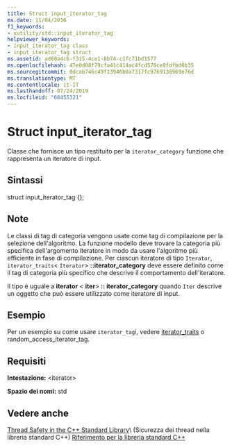 ```yaml
---
title: Struct input_iterator_tag
ms.date: 11/04/2016
f1_keywords:
- xutility/std::input_iterator_tag
helpviewer_keywords:
- input_iterator_tag class
- input_iterator_tag struct
ms.assetid: ad68a4c6-f315-4ce1-8b74-c1fc71bd1577
ms.openlocfilehash: 47e0d08f79cfa41c414ac4fcd570ce8fdfbd0b35
ms.sourcegitcommit: 0dcab746c49f13946b0a7317fc9769130969e76d
ms.translationtype: MT
ms.contentlocale: it-IT
ms.lasthandoff: 07/24/2019
ms.locfileid: "68455321"
---
```

# <a name="inputiteratortag-struct"></a>Struct input_iterator_tag

Classe che fornisce un tipo restituito per la `iterator_category` funzione che rappresenta un iteratore di input.

## <a name="syntax"></a>Sintassi

struct input_iterator_tag {};

## <a name="remarks"></a>Note

Le classi di tag di categoria vengono usate come tag di compilazione per la selezione dell'algoritmo. La funzione modello deve trovare la categoria più specifica dell'argomento iteratore in modo da usare l'algoritmo più efficiente in fase di compilazione. Per ciascun iteratore di tipo `Iterator`, `iterator_traits`< `Iterator`>  **::iterator_category** deve essere definito come il tag di categoria più specifico che descrive il comportamento dell'iteratore.

Il tipo è uguale a **iterator** \< **iter**>  **:: iterator_category** quando `Iter` descrive un oggetto che può essere utilizzato come iteratore di input.

## <a name="example"></a>Esempio

Per un esempio [](../standard-library/random-access-iterator-tag-struct.md) su come usare `iterator_tag`i, vedere [iterator_traits](../standard-library/iterator-traits-struct.md) o random_access_iterator_tag.

## <a name="requirements"></a>Requisiti

**Intestazione:** \<iterator>

**Spazio dei nomi:** std

## <a name="see-also"></a>Vedere anche

[Thread Safety in the C++ Standard Library](../standard-library/thread-safety-in-the-cpp-standard-library.md)\ (Sicurezza dei thread nella libreria standard C++)
[Riferimento per la libreria standard C++](../standard-library/cpp-standard-library-reference.md)
